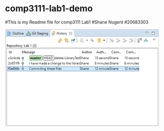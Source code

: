# comp3111-lab1-demo
#This is my Readme file for comp3111 Lab1
#Shane Nugent
#20683303

![alt text](https://github.com/snugent-hkust/comp3111-lab1-demo/blob/master/Capture%20commits.PNG)

